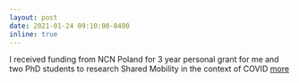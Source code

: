 ```yaml
---
layout: post
date: 2021-01-24 09:10:00-0400
inline: true
---
```


I received funding from NCN Poland for 3 year personal grant for me and two PhD students to research Shared Mobility in the context of COVID [more](https://www.linkedin.com/posts/rafalkucharski_more-than-487-million-pln-in-project-funding-activity-6737325071528017920-cKFF)
